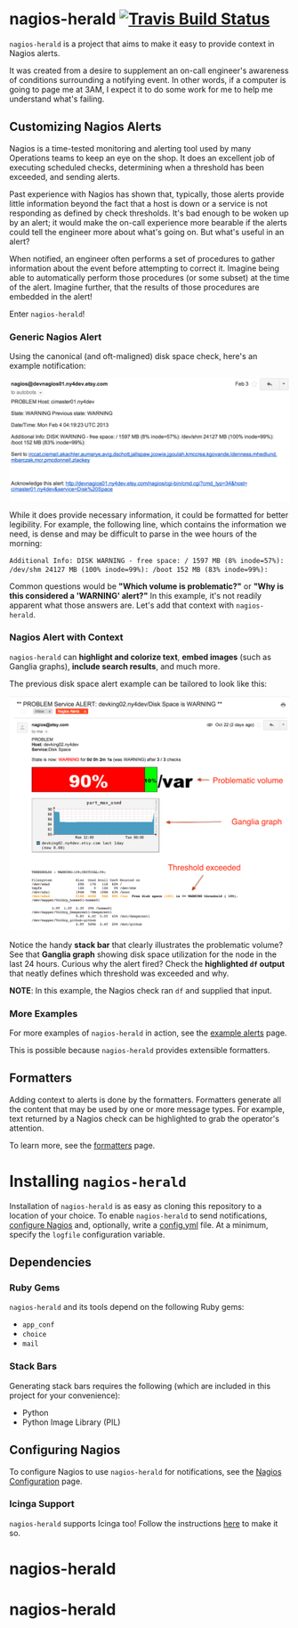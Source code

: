 # nagios-herald [![Travis Build Status](https://travis-ci.org/etsy/nagios-herald.svg?branch=master)](https://travis-ci.org/etsy/nagios-herald)

``nagios-herald`` is a project that aims to make it easy to provide context in Nagios alerts.

It was created from a desire to supplement an on-call engineer's awareness of conditions surrounding a notifying event. In other words, if a computer is going to page me at 3AM, I expect it to do some work for me to help me understand what's failing.

## Customizing Nagios Alerts

Nagios is a time-tested monitoring and alerting tool used by many Operations teams to keep an eye
on the shop.  It does an excellent job of executing scheduled checks, determining when a threshold has been exceeded, and sending alerts.

Past experience with Nagios has shown that, typically, those alerts provide little information beyond the fact that a host is down or a service is not responding as defined by check thresholds. It's bad enough to be woken up by an alert; it would make the on-call experience more bearable if the alerts could tell the engineer more about what's going on.  But what's useful in an alert?

When notified, an engineer often performs a set of procedures to gather information about the event before attempting to correct it.  Imagine being able to automatically perform those procedures (or some subset) at the time of the alert. Imagine further, that the results of those procedures are embedded in the alert!

Enter ``nagios-herald``!

### Generic Nagios Alert

Using the canonical (and oft-maligned) disk space check, here's an example notification:

![vanilla-nagios-alert](/docs/images/vanilla-nagios.png)

While it does provide necessary information, it could be formatted for better legibility.  For example,
the following line, which contains the information we need, is dense and may be difficult to
parse in the wee hours of the morning:

    Additional Info: DISK WARNING - free space: / 1597 MB (8% inode=57%):
    /dev/shm 24127 MB (100% inode=99%): /boot 152 MB (83% inode=99%):

Common questions would be **"Which volume is problematic?"** or
**"Why is this considered a 'WARNING' alert?"**  In this example, it's not readily apparent what
those answers are.  Let's add that context with ``nagios-herald``.

### Nagios Alert with Context

``nagios-herald`` can **highlight and colorize text**, **embed images** (such as Ganglia graphs), **include search results**, and much more.

The previous disk space alert example can be tailored to look like this:

![html nagios email](docs/images/nagios-herald.png)

Notice the handy **stack bar** that clearly illustrates the problematic volume?  See that **Ganglia graph**
showing disk space utilization for the node in the last 24 hours. Curious why the alert fired?  Check
the **highlighted ``df`` output** that neatly defines which threshold was exceeded and why.

**NOTE**: In this example, the Nagios check ran ``df`` and supplied that input.

### More Examples

For more examples of ``nagios-herald`` in action, see the [example alerts](/docs/example_alerts.md) page.

This is possible because ``nagios-herald`` provides extensible formatters.

## Formatters

Adding context to alerts is done by the formatters. Formatters generate all the content that may
be used by one or more message types. For example, text returned by a Nagios check
can be highlighted to grab the operator's attention.

To learn more, see the [formatters](/docs/formatters.md) page.

# Installing ``nagios-herald``

Installation of ``nagios-herald`` is as easy as cloning this repository to a location of your choice.
To enable ``nagios-herald`` to send notifications, [configure Nagios](/docs/nagios-config.md) and,
optionally, write a [config.yml](/docs/config.md) file. At a minimum, specify the ``logfile`` configuration
variable.

## Dependencies

### Ruby Gems

``nagios-herald`` and its tools depend on the following Ruby gems:

* ``app_conf``
* ``choice``
* ``mail``

### Stack Bars

Generating stack bars requires the following (which are included in this project for your convenience):

* Python
* Python Image Library (PIL)

## Configuring Nagios

To configure Nagios to use ``nagios-herald`` for notifications, see the [Nagios Configuration](/docs/nagios-config.md) page.

### Icinga Support

``nagios-herald`` supports Icinga too! Follow the instructions [here](/docs/config.md#icinga-support) to make it so.

# nagios-herald
# nagios-herald
